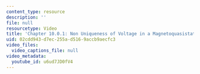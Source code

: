 ```yaml
---
content_type: resource
description: ''
file: null
resourcetype: Video
title: 'Chapter 10.0.1: Non Uniqueness of Voltage in a Magnetoquasistatic System'
uid: 02cdd943-d7ec-255a-d516-9accb9aecfc3
video_files:
  video_captions_file: null
video_metadata:
  youtube_id: u6ud7JD0fV4
---
```

